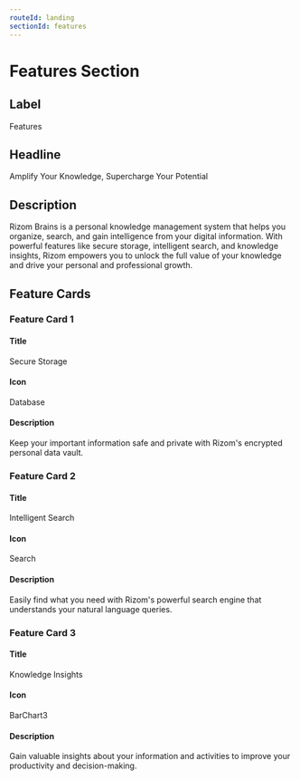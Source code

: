 ```yaml
---
routeId: landing
sectionId: features
---
```

# Features Section

## Label
Features

## Headline
Amplify Your Knowledge, Supercharge Your Potential

## Description
Rizom Brains is a personal knowledge management system that helps you organize, search, and gain intelligence from your digital information. With powerful features like secure storage, intelligent search, and knowledge insights, Rizom empowers you to unlock the full value of your knowledge and drive your personal and professional growth.

## Feature Cards

### Feature Card 1

#### Title
Secure Storage

#### Icon
Database

#### Description
Keep your important information safe and private with Rizom's encrypted personal data vault.

### Feature Card 2

#### Title
Intelligent Search

#### Icon
Search

#### Description
Easily find what you need with Rizom's powerful search engine that understands your natural language queries.

### Feature Card 3

#### Title
Knowledge Insights

#### Icon
BarChart3

#### Description
Gain valuable insights about your information and activities to improve your productivity and decision-making.
